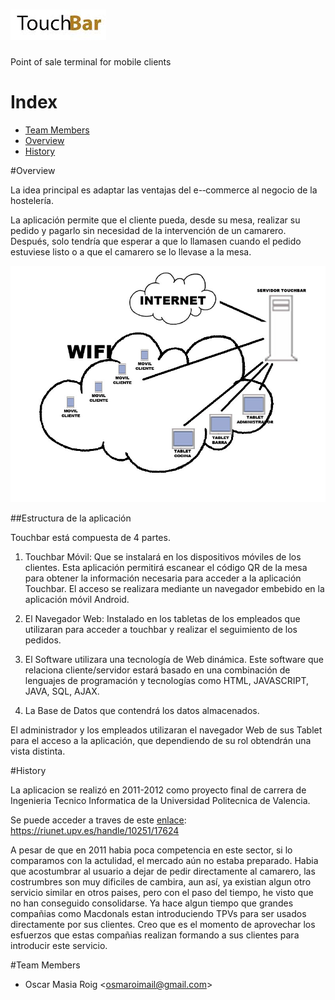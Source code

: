 # ![TouchBar](https://github.com/osmaroi/touchBar/blob/master/logo.png?raw=true)
Point of sale terminal for mobile clients



# Index

* [Team Members](#team-members)
* [Overview](#overview)
* [History](#history)


#<a name="overview"></a>Overview

La idea principal es adaptar las ventajas del e-­‐commerce al negocio de la hostelería.

La aplicación permite que el cliente pueda, desde su mesa, realizar su pedido y pagarlo sin necesidad de la intervención de un camarero. Después, solo tendría que esperar a que lo llamasen cuando el pedido estuviese listo o a que el camarero se lo llevase a la mesa.


![Esquema touchBar](https://github.com/osmaroi/touchBar/blob/master/esquema%20touch%20bar.png?raw=true)

##Estructura de la aplicación

Touchbar está compuesta de 4 partes. 

1. Touchbar Móvil: Que se instalará en los dispositivos móviles de los clientes. Esta aplicación permitirá escanear el código QR de la mesa para obtener la información necesaria para acceder a la aplicación Touchbar. El acceso se realizara mediante un navegador embebido en la aplicación móvil Android. 

2. El Navegador Web: Instalado en los tabletas de los empleados que utilizaran para acceder a touchbar y realizar el seguimiento de los pedidos. 

3. El Software utilizara una tecnología de Web dinámica. Este software que relaciona cliente/servidor estará basado en una combinación de lenguajes de programación y tecnologías como HTML, JAVASCRIPT, JAVA, SQL, AJAX. 

4. La Base de Datos que contendrá los datos almacenados. 


El administrador y los empleados utilizaran el navegador Web de sus Tablet para el acceso a la aplicación, que dependiendo de su rol obtendrán una vista distinta.


#<a name="history"></a>History

La aplicacion se realizó en 2011-2012 como proyecto final de carrera de Ingenieria Tecnico Informatica de la Universidad Politecnica de Valencia.

Se puede acceder a traves de este [enlace](https://riunet.upv.es/handle/10251/17624): https://riunet.upv.es/handle/10251/17624

A pesar de que en 2011 habia poca competencia en este sector, si lo comparamos con la actulidad, el mercado aún no estaba preparado. Habia que acostumbrar al usuario a dejar de pedir directamente al camarero, las costrumbres son muy dificiles de cambira, aun así, ya existian algun otro servicio similar en otros paises, pero con el paso del tiempo, he visto que no han conseguido consolidarse. Ya hace algun tiempo que grandes compañias como Macdonals estan introduciendo TPVs para ser usados directamente por sus clientes. Creo que es el momento de aprovechar los esfuerzos que estas compañias realizan formando a sus clientes para introducir este servicio.       


#<a name="team-members"></a>Team Members
* Oscar Masia Roig <<osmaroimail@gmail.com>>




